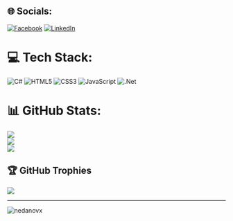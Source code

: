 ## 🌐 Socials:
[![Facebook](https://img.shields.io/badge/Facebook-%231877F2.svg?logo=Facebook&logoColor=white)](https://facebook.com/https://www.facebook.com/nikola.nedanov/) [![LinkedIn](https://img.shields.io/badge/LinkedIn-%230077B5.svg?logo=linkedin&logoColor=white)](https://linkedin.com/in/https://www.linkedin.com/in/nikola-nedanov-3b807146/) 

# 💻 Tech Stack:
![C#](https://img.shields.io/badge/c%23-%23239120.svg?style=for-the-badge&logo=csharp&logoColor=white) 
![HTML5](https://img.shields.io/badge/html5-%23E34F26.svg?style=for-the-badge&logo=html5&logoColor=white)
![CSS3](https://img.shields.io/badge/css3-%231572B6.svg?style=for-the-badge&logo=css3&logoColor=white) 
![JavaScript](https://img.shields.io/badge/javascript-%23323330.svg?style=for-the-badge&logo=javascript&logoColor=%23F7DF1E)
![.Net](https://img.shields.io/badge/.NET-5C2D91?style=for-the-badge&logo=.net&logoColor=white)

# 📊 GitHub Stats:
![](https://github-readme-stats.vercel.app/api?username=nedanovx&theme=tokyonight&hide_border=false&include_all_commits=true&count_private=false)<br/>
![](https://github-readme-streak-stats.herokuapp.com/?user=nedanovx&theme=tokyonight&hide_border=false)<br/>
![](https://github-readme-stats.vercel.app/api/top-langs/?username=nedanovx&theme=tokyonight&hide_border=false&include_all_commits=true&count_private=false&layout=compact)

## 🏆 GitHub Trophies
![](https://github-profile-trophy.vercel.app/?username=nedanovx&theme=dark_dimmed&no-frame=true&no-bg=false&margin-w=4)

---
<p align="left"> <img src="https://komarev.com/ghpvc/?username=nedanovx&label=Profile%20views&color=0e75b6&style=flat" alt="nedanovx" /> </p>


<!-- Proudly created with GPRM ( https://gprm.itsvg.in ) -->
